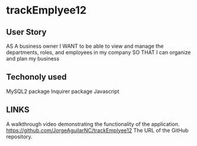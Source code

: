 # trackEmplyee12

## User Story

AS A business owner
I WANT to be able to view and manage the departments, roles, and employees in my company
SO THAT I can organize and plan my business

## Techonoly used

MySQL2 package
Inquirer package
Javascript

## LINKS

A walkthrough video demonstrating the functionality of the application.
https://github.com/JorgeAguilarNC/trackEmplyee12
The URL of the GitHub repository.
